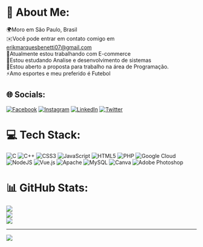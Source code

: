 # 💫 About Me:
🌍Moro em São Paulo, Brasil<br>✉️Você pode entrar em contato comigo em erikmarquesbenetti07@gmail.com<br>🚀Atualmente estou trabalhando com E-commerce<br>🧠Estou estudando Analise e desenvolvimento de sistemas<br>🤝Estou aberto a proposta para trabalho na área de Programação.<br>⚡Amo esportes e meu preferido é Futebol

## 🌐 Socials:
[![Facebook](https://img.shields.io/badge/Facebook-%231877F2.svg?logo=Facebook&logoColor=white)](https://facebook.com/ErikMarquesBenetti) [![Instagram](https://img.shields.io/badge/Instagram-%23E4405F.svg?logo=Instagram&logoColor=white)](https://instagram.com/erik_marques7) [![LinkedIn](https://img.shields.io/badge/LinkedIn-%230077B5.svg?logo=linkedin&logoColor=white)](https://linkedin.com/in/erik-marques-benetti-a16327164) [![Twitter](https://img.shields.io/badge/Twitter-%231DA1F2.svg?logo=Twitter&logoColor=white)](https://twitter.com/@Erikmarques_7) 

# 💻 Tech Stack:
![C](https://img.shields.io/badge/c-%2300599C.svg?style=for-the-badge&logo=c&logoColor=white) ![C++](https://img.shields.io/badge/c++-%2300599C.svg?style=for-the-badge&logo=c%2B%2B&logoColor=white) ![CSS3](https://img.shields.io/badge/css3-%231572B6.svg?style=for-the-badge&logo=css3&logoColor=white) ![JavaScript](https://img.shields.io/badge/javascript-%23323330.svg?style=for-the-badge&logo=javascript&logoColor=%23F7DF1E) ![HTML5](https://img.shields.io/badge/html5-%23E34F26.svg?style=for-the-badge&logo=html5&logoColor=white) ![PHP](https://img.shields.io/badge/php-%23777BB4.svg?style=for-the-badge&logo=php&logoColor=white) ![Google Cloud](https://img.shields.io/badge/Google%20Cloud-%234285F4.svg?style=for-the-badge&logo=google-cloud&logoColor=white) ![NodeJS](https://img.shields.io/badge/node.js-6DA55F?style=for-the-badge&logo=node.js&logoColor=white) ![Vue.js](https://img.shields.io/badge/vuejs-%2335495e.svg?style=for-the-badge&logo=vuedotjs&logoColor=%234FC08D) ![Apache](https://img.shields.io/badge/apache-%23D42029.svg?style=for-the-badge&logo=apache&logoColor=white) ![MySQL](https://img.shields.io/badge/mysql-%2300f.svg?style=for-the-badge&logo=mysql&logoColor=white) ![Canva](https://img.shields.io/badge/Canva-%2300C4CC.svg?style=for-the-badge&logo=Canva&logoColor=white) ![Adobe Photoshop](https://img.shields.io/badge/adobephotoshop-%2331A8FF.svg?style=for-the-badge&logo=adobephotoshop&logoColor=white)
# 📊 GitHub Stats:
![](https://github-readme-stats.vercel.app/api?username=erikmarquesbenetti07&theme=react&hide_border=false&include_all_commits=true&count_private=false)<br/>
![](https://github-readme-streak-stats.herokuapp.com/?user=erikmarquesbenetti07&theme=react&hide_border=false)<br/>
![](https://github-readme-stats.vercel.app/api/top-langs/?username=erikmarquesbenetti07&theme=react&hide_border=false&include_all_commits=true&count_private=false&layout=compact)

---
[![](https://visitcount.itsvg.in/api?id=erikmarquesbenetti07&icon=0&color=0)](https://visitcount.itsvg.in)

<!-- Proudly created with GPRM ( https://gprm.itsvg.in ) -->
